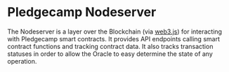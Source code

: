 # Pledgecamp Nodeserver

The Nodeserver is a layer over the Blockchain (via [web3.js](https://github.com/ChainSafe/web3.js)) for interacting with Pledgecamp smart contracts. It provides API endpoints
calling smart contract functions and tracking contract data. It also tracks transaction statuses in order to allow the Oracle to easy
determine the state of any operation.
